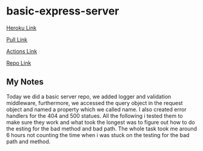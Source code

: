 # basic-express-server

[Heroku Link](https://osama-basic-express-server.herokuapp.com/)

[Pull Link](https://github.com/osama-abdallah/basic-express-server/pull/1)

[Actions Link](https://github.com/osama-abdallah/basic-express-server/actions)

[Repo Link](https://github.com/osama-abdallah/basic-express-server)

## My Notes

Today we did a basic server repo, we added logger and validation middleware, furthermore, we accessed the query object in the request object and named a property which we called name. I also created error handlers for the 404 and 500 statues.
All the following i tested them to make sure they work and what took the longest was to figure out how to do the esting for the bad method and bad path. The whole task took me around 6 hours not counting the time when i was stuck on the testing for the bad path and method.